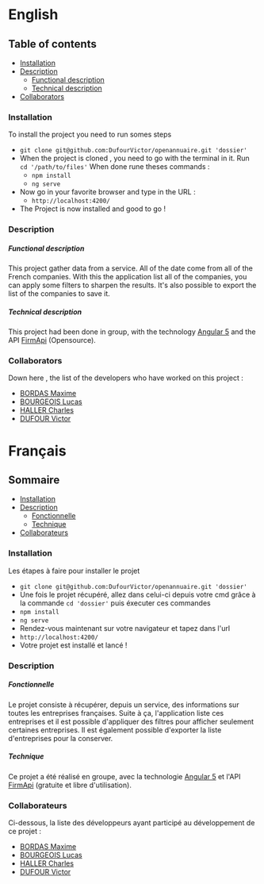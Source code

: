 # English

## Table of contents

* [Installation](#installation)
* [Description](#description)
    * [Functional description](#functional-description)
    * [Technical description](#technical-description)
* [Collaborators](#collaborators)

### Installation

To install the project you need to run somes steps

* `git clone git@github.com:DufourVictor/openannuaire.git 'dossier'`
* When the project is cloned , you need to go with the terminal in it. Run `cd '/path/to/files'` When done rune theses commands :
  * `npm install`
  * `ng serve`
* Now go in your favorite browser and type in the URL :
  * `http://localhost:4200/`
* The Project is now installed and good to go !

### Description
##### Functional description
This project gather data from a service. All of the date come from all 
of the French companies.
With this the application list all of the companies, you can apply some 
filters to sharpen the results.
It's also possible to export the list of the companies to save it.

##### Technical description
This project had been done in group, with the technology
[Angular 5](https://angular.io/) and the API [FirmApi](https://firmapi.com/)
(Opensource).

### Collaborators
Down here , the list of the developers who have worked on this project : 
* [BORDAS Maxime](https://github.com/MaximeBordas)
* [BOURGEOIS Lucas](https://github.com/CharlesHaller)
* [HALLER Charles](https://github.com/LucasBourgeois)
* [DUFOUR Victor](https://github.com/DufourVictor)

# Français

## Sommaire

* [Installation](#installation)
* [Description](#description)
    * [Fonctionnelle](#fonctionnelle)
    * [Technique](#technique)
* [Collaborateurs](#collaborateurs)

### Installation

Les étapes à faire pour installer le projet

* `git clone git@github.com:DufourVictor/openannuaire.git 'dossier'`
* Une fois le projet récupéré, allez dans celui-ci depuis votre cmd grâce à la commande `cd 'dossier'`
puis éxecuter ces commandes
* `npm install`
* `ng serve`
* Rendez-vous maintenant sur votre navigateur et tapez dans l'url
* `http://localhost:4200/`
* Votre projet est installé et lancé !

### Description
##### Fonctionnelle
Le projet consiste à récupérer, depuis un service, des informations
sur toutes les entreprises françaises. Suite à ça, l'application
liste ces entreprises et il est possible d'appliquer des filtres
pour afficher seulement certaines entreprises. Il est également 
possible d'exporter la liste d'entreprises pour la conserver.

##### Technique
Ce projet a été réalisé en groupe, avec la technologie 
[Angular 5](https://angular.io/) et l'API [FirmApi](https://firmapi.com/)
(gratuite et libre d'utilisation).

### Collaborateurs
Ci-dessous, la liste des développeurs ayant participé au développement
de ce projet :
* [BORDAS Maxime](https://github.com/MaximeBordas)
* [BOURGEOIS Lucas](https://github.com/CharlesHaller)
* [HALLER Charles](https://github.com/LucasBourgeois)
* [DUFOUR Victor](https://github.com/DufourVictor)
